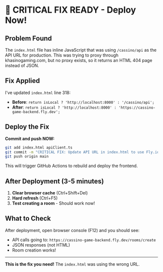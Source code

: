 # 🚨 CRITICAL FIX READY - Deploy Now!

## Problem Found

The `index.html` file has inline JavaScript that was using `/cassino/api` as the API URL for production. This was trying to proxy through khasinogaming.com, but no proxy exists, so it returns an HTML 404 page instead of JSON.

## Fix Applied

I've updated `index.html` line 318:
- **Before**: `return isLocal ? 'http://localhost:8000' : '/cassino/api';`
- **After**: `return isLocal ? 'http://localhost:8000' : 'https://cassino-game-backend.fly.dev';`

## Deploy the Fix

**Commit and push NOW:**

```bash
git add index.html apiClient.ts
git commit -m "CRITICAL FIX: Update API URL in index.html to use Fly.io backend directly"
git push origin main
```

This will trigger GitHub Actions to rebuild and deploy the frontend.

## After Deployment (3-5 minutes)

1. **Clear browser cache** (Ctrl+Shift+Del)
2. **Hard refresh** (Ctrl+F5)
3. **Test creating a room** - Should work now!

## What to Check

After deployment, open browser console (F12) and you should see:
- API calls going to: `https://cassino-game-backend.fly.dev/rooms/create`
- JSON responses (not HTML)
- Room creation works!

---

**This is the fix you need!** The `index.html` was using the wrong URL.

